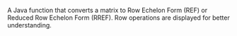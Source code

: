 A Java function that converts a matrix to Row Echelon Form (REF) or Reduced Row Echelon Form (RREF).
Row operations are displayed for better understanding.
